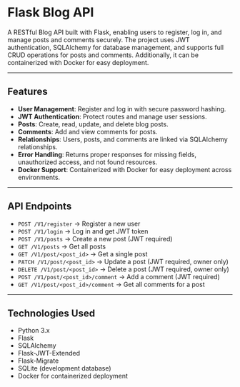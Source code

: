 # Flask Blog API

A RESTful Blog API built with Flask, enabling users to register, log in, and manage posts and comments securely. The project uses JWT authentication, SQLAlchemy for database management, and supports full CRUD operations for posts and comments. Additionally, it can be containerized with Docker for easy deployment.

---

## Features

- **User Management**: Register and log in with secure password hashing.  
- **JWT Authentication**: Protect routes and manage user sessions.  
- **Posts**: Create, read, update, and delete blog posts.  
- **Comments**: Add and view comments for posts.  
- **Relationships**: Users, posts, and comments are linked via SQLAlchemy relationships.  
- **Error Handling**: Returns proper responses for missing fields, unauthorized access, and not found resources.  
- **Docker Support**: Containerized with Docker for easy deployment across environments.  

---

## API Endpoints

- `POST /V1/register` → Register a new user  
- `POST /V1/login` → Log in and get JWT token  
- `POST /V1/posts` → Create a new post (JWT required)  
- `GET /V1/posts` → Get all posts  
- `GET /V1/post/<post_id>` → Get a single post  
- `PATCH /V1/post/<post_id>` → Update a post (JWT required, owner only)  
- `DELETE /V1/post/<post_id>` → Delete a post (JWT required, owner only)  
- `POST /V1/post/<post_id>/comment` → Add a comment (JWT required)  
- `GET /V1/post/<post_id>/comment` → Get all comments for a post  

---

## Technologies Used

- Python 3.x  
- Flask  
- SQLAlchemy  
- Flask-JWT-Extended  
- Flask-Migrate  
- SQLite (development database)  
- Docker for containerized deployment  

